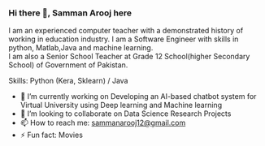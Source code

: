 ### Hi there 👋, Samman Arooj here         
 
I am an experienced computer teacher with a demonstrated history of working in education industry. I am a Software Engineer with skills in python, Matlab,Java and machine learning.  
I am also a Senior School Teacher at Grade 12 School(higher Secondary School) of Government of Pakistan.



Skills: Python (Kera, Sklearn) / Java

- 🔭 I’m currently working on Developing an AI-based chatbot system for Virtual University using Deep learning and Machine learning 
- 👯 I’m looking to collaborate on  Data Science Research Projects 
- 📫 How to reach me: sammanarooj12@gmail.com 
- ⚡ Fun fact: Movies 

